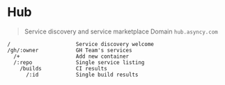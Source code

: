 # Hub
> Service discovery and service marketplace
> Domain `hub.asyncy.com`

```
/                     Service discovery welcome
/gh/:owner            GH Team's services
  /+                  Add new container
  /:repo              Single service listing
    /builds           CI results
      /:id            Single build results
```
